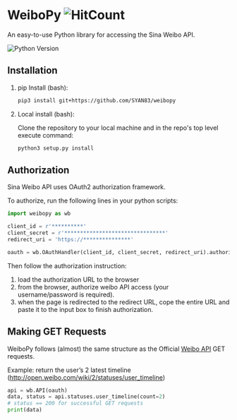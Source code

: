 # WeiboPy ![HitCount](http://hits.dwyl.io/syan83/weibopy.svg) 

An easy-to-use Python library for accessing the Sina Weibo API.

![Python Version](https://img.shields.io/pypi/pyversions/Django.svg)

## Installation

1. pip Install (bash):

    ```bash
    pip3 install git+https://github.com/SYAN83/weibopy
    ```

2. Local install (bash):

    Clone the repository to your local machine and in the repo's top level execute command:
    
    ```bash
    python3 setup.py install
    ```


## Authorization

Sina Weibo API uses OAuth2 authorization framework. 

To authorize, run the following lines in your python scripts:

```python
import weibopy as wb

client_id = r'**********'
client_secret = r'********************************'
redirect_uri = 'https://***************'

oauth = wb.OAuthHandler(client_id, client_secret, redirect_uri).authorize()
```

Then follow the authorization instruction: 

1. load the authorization URL to the browser 
2. from the browser, authorize weibo API access (your username/password is required).
3. when the page is redirected to the redirect URL, cope the entire URL and paste it to the input box to finish authorization.


## Making GET Requests

WeiboPy follows (almost) the same structure as the Official [Weibo API](http://open.weibo.com/wiki/微博API) GET requests. 

Example: return the user’s 2 latest timeline (http://open.weibo.com/wiki/2/statuses/user_timeline)

```python
api = wb.API(oauth)
data, status = api.statuses.user_timeline(count=2)
# status == 200 for successful GET requests
print(data)
```

